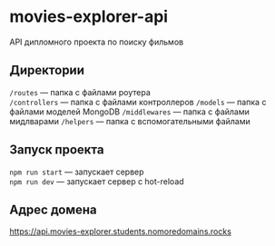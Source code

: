# movies-explorer-api
API дипломного проекта по поиску фильмов

## Директории
`/routes` — папка с файлами роутера  
`/controllers` — папка с файлами контроллеров
`/models` — папка с файлами моделей MongoDB
`/middlewares` — папка с файлами мидлварами
`/helpers` — папка с вспомогательными файлами

## Запуск проекта
`npm run start` — запускает сервер   
`npm run dev` — запускает сервер с hot-reload

## Адрес домена
https://api.movies-explorer.students.nomoredomains.rocks

